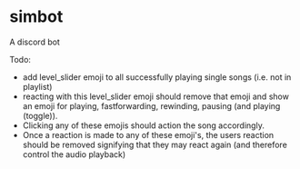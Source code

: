 # simbot
A discord bot


Todo:

- add level_slider emoji to all successfully playing single songs (i.e. not in playlist)
- reacting with this level_slider emoji should remove that emoji and show an emoji for playing, fastforwarding, rewinding, pausing (and playing (toggle)).
- Clicking any of these emojis should action the song accordingly.
- Once a reaction is made to any of these emoji's, the users reaction should be removed signifying that they may react again (and therefore control the audio playback)
